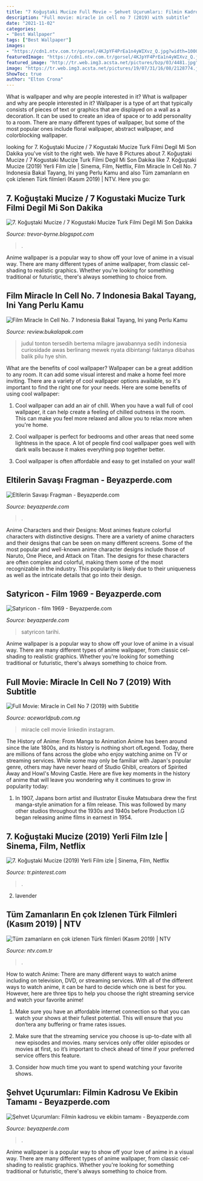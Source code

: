 ```yaml
---
title: "7 Koğuştaki Mucize Full Movie ~ Şehvet Uçurumları: Filmin Kadrosu Ve Ekibin Tamamı"
description: "Full movie: miracle in cell no 7 (2019) with subtitle"
date: "2021-11-02"
categories:
- "Best Wallpaper"
tags: ["Best Wallpaper"]
images:
- "https://cdn1.ntv.com.tr/gorsel/4KJpYF4PrEa1n4yWIXvz_Q.jpg?width=1000&amp;mode=both&amp;scale=both&amp;v=1573618017383"
featuredImage: "https://cdn1.ntv.com.tr/gorsel/4KJpYF4PrEa1n4yWIXvz_Q.jpg?width=1000&amp;mode=both&amp;scale=both&amp;v=1573618017383"
featured_image: "http://tr.web.img3.acsta.net/pictures/bzp/03/4481.jpg"
image: "https://tr.web.img3.acsta.net/pictures/19/07/31/16/08/2128774.jpg"
ShowToc: true
author: "Elton Crona"
---
```



What is wallpaper and why are people interested in it?
What is wallpaper and why are people interested in it?
Wallpaper is a type of art that typically consists of pieces of text or graphics that are displayed on a wall as a decoration. It can be used to create an idea of space or to add personality to a room. There are many different types of wallpaper, but some of the most popular ones include floral wallpaper, abstract wallpaper, and colorblocking wallpaper.

	

		
looking for 7. Koğuştaki Mucize / 7 Kogustaki Mucize Turk Filmi Degil Mi Son Dakika you've visit to the right web. We have 8 Pictures about 7. Koğuştaki Mucize / 7 Kogustaki Mucize Turk Filmi Degil Mi Son Dakika like 7. Koğuştaki Mucize (2019) Yerli Film izle | Sinema, Film, Netflix, Film Miracle In Cell No. 7 Indonesia Bakal Tayang, Ini yang Perlu Kamu and also Tüm zamanların en çok izlenen Türk filmleri (Kasım 2019) | NTV. Here you go:
		
    
## 7. Koğuştaki Mucize / 7 Kogustaki Mucize Turk Filmi Degil Mi Son Dakika

<img loading=lazy src="https://pbs.twimg.com/media/EGMjNLTXkAEZ3NR.jpg" onerror="this.onerror=null;this.src='https://tse2.mm.bing.net/th?id=OIP.u2lWiDid7nBw5Ms4QX8RAQHaHa&amp;pid=15.1';" alt="7. Koğuştaki Mucize / 7 Kogustaki Mucize Turk Filmi Degil Mi Son Dakika">

_Source: trevor-byrne.blogspot.com_

>. 

	

Anime wallpaper is a popular way to show off your love of anime in a visual way. There are many different types of anime wallpaper, from classic cel-shading to realistic graphics. Whether you're looking for something traditional or futuristic, there's always something to choice from.

    
## Film Miracle In Cell No. 7 Indonesia Bakal Tayang, Ini Yang Perlu Kamu

<img loading=lazy src="https://s1.bukalapak.com/bukalapak-kontenz-production/content_attachments/59101/original/miracle.jpg" onerror="this.onerror=null;this.src='https://tse3.mm.bing.net/th?id=OIP.NbooP-spuB-NbbTkJYp4AQHaEK&amp;pid=15.1';" alt="Film Miracle In Cell No. 7 Indonesia Bakal Tayang, Ini yang Perlu Kamu">

_Source: review.bukalapak.com_

>judul tonton tersedih bertema milagre jawabannya sedih indonesia curiosidade awas berlinang mewek nyata dibintangi faktanya dibahas balik pilu hye shin. 

	

What are the benefits of cool wallpaper?
Wallpaper can be a great addition to any room. It can add some visual interest and make a home feel more inviting. There are a variety of cool wallpaper options available, so it's important to find the right one for your needs. Here are some benefits of using cool wallpaper: 
1. Cool wallpaper can add an air of chill. When you have a wall full of cool wallpaper, it can help create a feeling of chilled outness in the room. This can make you feel more relaxed and allow you to relax more when you're home. 

2. Cool wallpaper is perfect for bedrooms and other areas that need some lightness in the space. A lot of people find cool wallpaper goes well with dark walls because it makes everything pop together better. 

3. Cool wallpaper is often affordable and easy to get installed on your wall!

    
## Eltilerin Savaşı Fragman - Beyazperde.com

<img loading=lazy src="http://tr.web.img4.acsta.net/videothumbnails/20/01/02/07/30/2262690.jpg" onerror="this.onerror=null;this.src='https://tse3.mm.bing.net/th?id=OIP.gd6nVK2eMjWXkR-0V4aTpAHaEK&amp;pid=15.1';" alt="Eltilerin Savaşı Fragman - Beyazperde.com">

_Source: beyazperde.com_

>. 

	

Anime Characters and their Designs: Most animes feature colorful characters with distinctive designs.
There are a variety of anime characters and their designs that can be seen on many different screens. Some of the most popular and well-known anime character designs include those of Naruto, One Piece, and Attack on Titan. The designs for these characters are often complex and colorful, making them some of the most recognizable in the industry. This popularity is likely due to their uniqueness as well as the intricate details that go into their design.

    
## Satyricon - Film 1969 - Beyazperde.com

<img loading=lazy src="http://tr.web.img3.acsta.net/pictures/bzp/03/4481.jpg" onerror="this.onerror=null;this.src='https://tse4.mm.bing.net/th?id=OIP.vlGhnY_so8ZbrCS4wkVsqQHaJ4&amp;pid=15.1';" alt="Satyricon - film 1969 - Beyazperde.com">

_Source: beyazperde.com_

>satyricon tarihi. 

	

Anime wallpaper is a popular way to show off your love of anime in a visual way. There are many different types of anime wallpaper, from classic cel-shading to realistic graphics. Whether you're looking for something traditional or futuristic, there's always something to choice from.

    
## Full Movie: Miracle In Cell No 7 (2019) With Subtitle

<img loading=lazy src="https://i0.wp.com/aceworldpub.com.ng/wp-content/uploads/2020/05/AAAABe92jgQTGixjQpZnFddxY5Wz1ccKxpIJdeWsqfvgLaTNFK8Ks-q59XBAZetewI27Wwj-YkF05ECFTVNSBMRbE9AYHMmZ.jpg?fit=1280%2C720&amp;ssl=1" onerror="this.onerror=null;this.src='https://tse2.mm.bing.net/th?id=OIP.vRAOpq59UeMmMoD1wZ1AYQHaEK&amp;pid=15.1';" alt="Full Movie: Miracle in Cell No 7 (2019) with Subtitle">

_Source: aceworldpub.com.ng_

>miracle cell movie linkedin instagram. 

	

The History of Anime: From Manga to Animation
Anime has been around since the late 1800s, and its history is nothing short ofLegend. Today, there are millions of fans across the globe who enjoy watching anime on TV or streaming services. While some may only be familiar with Japan's popular genre, others may have never heard of Studio Ghibli, creators of Spirited Away and Howl's Moving Castle. Here are five key moments in the history of anime that will leave you wondering why it continues to grow in popularity today:
1) In 1907, Japans born artist and illustrator Eisuke Matsubara drew the first manga-style animation for a film release. This was followed by many other studios throughout the 1930s and 1940s before Production I.G began releasing anime films in earnest in 1954.

    
## 7. Koğuştaki Mucize (2019) Yerli Film Izle | Sinema, Film, Netflix

<img loading=lazy src="https://i.pinimg.com/736x/e9/b5/90/e9b5906d530d0404ec0a3c02039aee29.jpg" onerror="this.onerror=null;this.src='https://tse4.mm.bing.net/th?id=OIP.DrkAelsQsiAgQ5LqfjJpdAAAAA&amp;pid=15.1';" alt="7. Koğuştaki Mucize (2019) Yerli Film izle | Sinema, Film, Netflix">

_Source: tr.pinterest.com_

>. 

	

2. lavender 

    
## Tüm Zamanların En çok Izlenen Türk Filmleri (Kasım 2019) | NTV

<img loading=lazy src="https://cdn1.ntv.com.tr/gorsel/4KJpYF4PrEa1n4yWIXvz_Q.jpg?width=1000&amp;mode=both&amp;scale=both&amp;v=1573618017383" onerror="this.onerror=null;this.src='https://tse1.mm.bing.net/th?id=OIP.hHQr82oznvGiDGm5zDKLwgHaKl&amp;pid=15.1';" alt="Tüm zamanların en çok izlenen Türk filmleri (Kasım 2019) | NTV">

_Source: ntv.com.tr_

>. 

	

How to watch Anime: There are many different ways to watch anime including on television, DVD, or streaming services.
With all of the different ways to watch anime, it can be hard to decide which one is best for you. However, here are three tips to help you choose the right streaming service and watch your favorite anime!
1. Make sure you have an affordable internet connection so that you can watch your shows at their fullest potential. This will ensure that you don’tera any buffering or frame rates issues.

2. Make sure that the streaming service you choose is up-to-date with all new episodes and movies. many services only offer older episodes or movies at first, so it’s important to check ahead of time if your preferred service offers this feature.

3. Consider how much time you want to spend watching your favorite shows.

    
## Şehvet Uçurumları: Filmin Kadrosu Ve Ekibin Tamamı - Beyazperde.com

<img loading=lazy src="https://tr.web.img3.acsta.net/pictures/19/07/31/16/08/2128774.jpg" onerror="this.onerror=null;this.src='https://tse3.mm.bing.net/th?id=OIP.08nN2y-4O3-8RbDQBKkjhwHaKL&amp;pid=15.1';" alt="Şehvet Uçurumları: Filmin kadrosu ve ekibin tamamı - Beyazperde.com">

_Source: beyazperde.com_

>. 

	

Anime wallpaper is a popular way to show off your love of anime in a visual way. There are many different types of anime wallpaper, from classic cel-shading to realistic graphics. Whether you're looking for something traditional or futuristic, there's always something to choice from.


